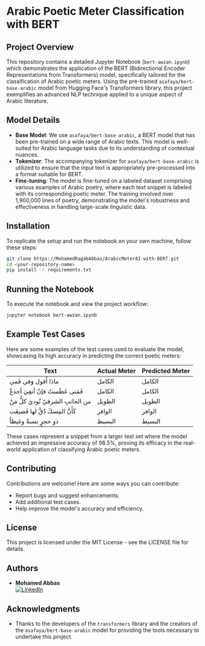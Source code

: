 
# Arabic Poetic Meter Classification with BERT

## Project Overview
This repository contains a detailed Jupyter Notebook (`bert-awzan.ipynb`) which demonstrates the application of the BERT (Bidirectional Encoder Representations from Transformers) model, specifically tailored for the classification of Arabic poetic meters. Using the pre-trained `asafaya/bert-base-arabic` model from Hugging Face's Transformers library, this project exemplifies an advanced NLP technique applied to a unique aspect of Arabic literature.

## Model Details
- **Base Model**: We use `asafaya/bert-base-arabic`, a BERT model that has been pre-trained on a wide range of Arabic texts. This model is well-suited for Arabic language tasks due to its understanding of contextual nuances.
- **Tokenizer**: The accompanying tokenizer for `asafaya/bert-base-arabic` is utilized to ensure that the input text is appropriately pre-processed into a format suitable for BERT.
- **Fine-tuning**: The model is fine-tuned on a labeled dataset comprising various examples of Arabic poetry, where each text snippet is labeled with its corresponding poetic meter. The training involved over 1,900,000 lines of poetry, demonstrating the model's robustness and effectiveness in handling large-scale linguistic data.

## Installation
To replicate the setup and run the notebook on your own machine, follow these steps:
```bash
git clone https://MohamedRagabAbbas/ArabicMeterAI-with-BERT.git
cd <your-repository-name>
pip install -r requirements.txt
```

## Running the Notebook
To execute the notebook and view the project workflow:
```bash
jupyter notebook bert-awzan.ipynb
```

## Example Test Cases
Here are some examples of the test cases used to evaluate the model, showcasing its high accuracy in predicting the correct poetic meters:

| Text                                           | Actual Meter | Predicted Meter |
|------------------------------------------------|--------------|-----------------|
| ماذا أَقول وَفي فَمي                           | الكامل       | الكامل         |
| فَمَتى عَطَستُ فإنّ أنفِيَ أجدعٌ              | الكامل       | الكامل         |
| من الجانبِ الشرقيّ نُوديَ كلُّ مَنْ            | الطويل       | الطويل         |
| كَأَنَّ المِسكَ دُقَّ لَها فَصيغَت             | الوافر       | الوافر         |
| ذو حجرٍ نسبةً وغيظاً                           | البسيط       | البسيط         |

These cases represent a snippet from a larger test set where the model achieved an impressive accuracy of 98.5%, proving its efficacy in the real-world application of classifying Arabic poetic meters.

## Contributing
Contributions are welcome! Here are some ways you can contribute:
- Report bugs and suggest enhancements.
- Add additional test cases.
- Help improve the model's accuracy and efficiency.

## License
This project is licensed under the MIT License - see the LICENSE file for details.

## Authors
- **Mohamed Abbas**   
 [![LinkedIn](https://img.shields.io/badge/LinkedIn-Profile-blue?style=flat&logo=linkedin)]([https://linkedin.com/in/your-linkedin-id](https://www.linkedin.com/in/mohamed-ragab-773b86244/))

## Acknowledgments
- Thanks to the developers of the `transformers` library and the creators of the `asafaya/bert-base-arabic` model for providing the tools necessary to undertake this project.
